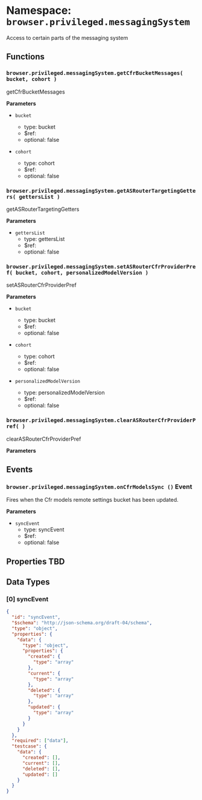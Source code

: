 # Namespace: `browser.privileged.messagingSystem`

Access to certain parts of the messaging system

## Functions

### `browser.privileged.messagingSystem.getCfrBucketMessages( bucket, cohort )`

getCfrBucketMessages

**Parameters**

- `bucket`

  - type: bucket
  - \$ref:
  - optional: false

- `cohort`
  - type: cohort
  - \$ref:
  - optional: false

### `browser.privileged.messagingSystem.getASRouterTargetingGetters( gettersList )`

getASRouterTargetingGetters

**Parameters**

- `gettersList`
  - type: gettersList
  - \$ref:
  - optional: false

### `browser.privileged.messagingSystem.setASRouterCfrProviderPref( bucket, cohort, personalizedModelVersion )`

setASRouterCfrProviderPref

**Parameters**

- `bucket`

  - type: bucket
  - \$ref:
  - optional: false

- `cohort`

  - type: cohort
  - \$ref:
  - optional: false

- `personalizedModelVersion`
  - type: personalizedModelVersion
  - \$ref:
  - optional: false

### `browser.privileged.messagingSystem.clearASRouterCfrProviderPref( )`

clearASRouterCfrProviderPref

**Parameters**

## Events

### `browser.privileged.messagingSystem.onCfrModelsSync ()` Event

Fires when the Cfr models remote settings bucket has been updated.

**Parameters**

- `syncEvent`
  - type: syncEvent
  - \$ref:
  - optional: false

## Properties TBD

## Data Types

### [0] syncEvent

```json
{
  "id": "syncEvent",
  "$schema": "http://json-schema.org/draft-04/schema",
  "type": "object",
  "properties": {
    "data": {
      "type": "object",
      "properties": {
        "created": {
          "type": "array"
        },
        "current": {
          "type": "array"
        },
        "deleted": {
          "type": "array"
        },
        "updated": {
          "type": "array"
        }
      }
    }
  },
  "required": ["data"],
  "testcase": {
    "data": {
      "created": [],
      "current": [],
      "deleted": [],
      "updated": []
    }
  }
}
```

